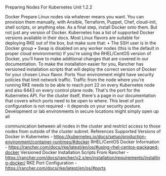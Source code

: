 

Preparing Nodes For Kubernetes
Unit 1.2.2


Docker
Prepare Linux nodes via whatever means you want. You can provision them manually, with Ansible, Terraform, Puppet, Chef, cloud-init, shell scripts, or anything else. As a final step, install Docker onto them.
But not just any version of Docker.
Kubernetes has a list of supported Docker versions available in their docs.
Most Linux flavors are suitable for deploying RKE out of the box, but make sure that:
• The SSH user is in the Docker group
• Swap is disabled on any worker nodes (this is the default in proper cloud environments)
If you're using the RHEL/CentOS version of Docker, you'll have to make additional changes that are covered in our documentation.
To make the installation easier for you, Rancher has versioned installation scripts that will deploy the correct version of Docker for your chosen Linux flavor.
Ports
Your environment might have security policies that limit network traffic. Traffic from the node where you're running RKE needs to be able to reach port 22 on every Kubernetes node and also 6443 on every control plane node. That's the port for the Kubernetes API.
For the cluster itself, there's a page in our documentation that covers which ports need to be open to where. This level of port configuration is not required - it depends on your security posture. Development or lab environments in secure locations might simply open up all

communication between all nodes in the cluster and restrict access to those nodes from outside of the cluster subnet.
References
Supported Versions of Docker in Kubernetes - https://kubernetes.io/docs/setup/production-environment/container-runtimes/#docker
RHEL/CentOS Docker Information - https://rancher.com/docs/rke/latest/en/os/#using-rhel-centos-packaged-docker
Versioned Docker Installation Scripts From Rancher - https://rancher.com/docs/rancher/v2.x/en/installation/requirements/installing-docker/
RKE Port Configuration - https://rancher.com/docs/rke/latest/en/os/#ports
